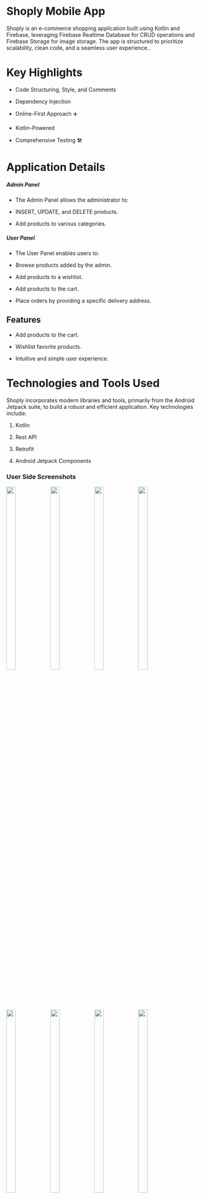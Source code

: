 # Shoply Mobile App
Shoply is an e-commerce shopping application built using Kotlin and Firebase, leveraging Firebase Realtime Database for CRUD operations and Firebase Storage for image storage. The app is structured to prioritize scalability, clean code, and a seamless user experience..

# Key Highlights

- Code Structuring, Style, and Comments

- Dependency Injection

- Online-First Approach ✈️

- Kotlin-Powered

- Comprehensive Testing 🛠

# Application Details

##### Admin Panel
- The Admin Panel allows the administrator to:

- INSERT, UPDATE, and DELETE products.

- Add products to various categories.

##### User Panel
- The User Panel enables users to:

- Browse products added by the admin.

- Add products to a wishlist.

- Add products to the cart.

- Place orders by providing a specific delivery address.

## Features

- Add products to the cart.

- Wishlist favorite products.

- Intuitive and simple user experience.

# Technologies and Tools Used

Shoply incorporates modern libraries and tools, primarily from the Android Jetpack suite, to build a robust and efficient application. Key technologies include:

1. Kotlin

2. Rest API

3. Retrofit

4. Android Jetpack Components

### User Side Screenshots

<p float="center">
  
<img src="https://user-images.githubusercontent.com/101611806/191412103-202a85a5-1afc-4b09-abfc-db93ba24f50e.png" width=22% height=35%>

<img src="https://user-images.githubusercontent.com/101611806/191411935-8bba003f-42a1-4866-86f5-b17170aae305.png" width=22% height=35%>
  
<img src="https://user-images.githubusercontent.com/101611806/191412182-90835b51-54ab-4dac-b424-59c16dec87c1.png" width=22% height=35%>
   
 <img src="https://user-images.githubusercontent.com/101611806/191413122-0fd7e81c-66a5-4ecf-ba7a-ddfb2b1519fd.png" width=22% height=35%>

<img src="https://user-images.githubusercontent.com/101611806/191412223-af9c1128-5ff7-48d3-9afc-99dea5eb5248.png" width=22% height=35%>

<img src="https://user-images.githubusercontent.com/101611806/191412391-2ea9bead-d800-44bd-9a6c-d989ca5e3f76.png" width=22% height=35%>
  
<img src="https://user-images.githubusercontent.com/101611806/191412459-4ebf068d-9e76-4d81-a090-1f721ae255c2.png" width=22% height=35%>
  
<img src="https://user-images.githubusercontent.com/101611806/191412510-e2283f4e-a2a6-4b3a-9517-b4a0dda96551.png" width=22% height=35%>
  
<img src="https://user-images.githubusercontent.com/101611806/191412755-7eb683dd-4908-4d19-a295-76c9a6e57321.png" width=22% height=35%>
 
<img src="https://user-images.githubusercontent.com/101611806/191412817-975a567d-e558-4a9d-b536-460d6ecd8d85.png" width=22% height=35%>
   
 <img src="https://user-images.githubusercontent.com/101611806/191412876-820e2f69-033a-473f-8a2a-8db4e7a2082a.png" width=22% height=35%>

</p>


## Skills

- Programming Languages: C, C++, Core Java, Kotlin

- Mobile Development: Android

## Developer

- [@durgesh017](https://github.com/durgesh017)

## Support

For support, email durgeshmishra6099@gmail.com
